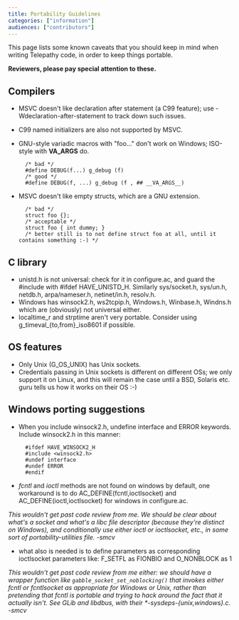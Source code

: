```yaml
---
title: Portability Guidelines
categories: ["information"]
audiences: ["contributors"]
---
```


This page lists some known caveats that you should keep in mind when writing Telepathy code, in order to keep things portable.

**Reviewers, please pay special attention to these.**

## Compilers

* MSVC doesn't like declaration after statement (a C99 feature); use -Wdeclaration-after-statement to track down such issues.

* C99 named initializers are also not supported by MSVC.

* GNU-style variadic macros with "foo..." don't work on Windows; ISO-style with **VA_ARGS** do.

        /* bad */
        #define DEBUG(f...) g_debug (f)
        /* good */
        #define DEBUG(f, ...) g_debug (f , ## __VA_ARGS__)

* MSVC doesn't like empty structs, which are a GNU extension.

        /* bad */
        struct foo {};
        /* acceptable */
        struct foo { int dummy; }
        /* better still is to not define struct foo at all, until it contains something :-) */

## C library

* unistd.h is not universal: check for it in configure.ac, and guard the #include with #ifdef HAVE_UNISTD_H. Similarly sys/socket.h, sys/un.h, netdb.h, arpa/nameser.h, netinet/in.h, resolv.h.
* Windows has winsock2.h, ws2tcpip.h, Windows.h, Winbase.h, Windns.h which are (obviously) not universal either.
* localtime_r and strptime aren't very portable. Consider using g_timeval_{to,from}_iso8601 if possible.

## OS features

* Only Unix (G_OS_UNIX) has Unix sockets.
* Credentials passing in Unix sockets is different on different OSs; we only support it on Linux, and this will remain the case until a BSD, Solaris etc. guru tells us how it works on their OS :-)

## Windows porting suggestions

* When you include winsock2.h, undefine interface and ERROR keywords. Include winsock2.h in this manner:

        #ifdef HAVE_WINSOCK2_H
        #include <winsock2.h>
        #undef interface
        #undef ERROR
        #endif

* _fcntl_ and _ioctl_ methods are not found on windows by default, one workaround is to do AC_DEFINE(fcntl,ioctlsocket) and AC_DEFINE(ioctl,ioctlsocket) for windows in configure.ac.

_This wouldn't get past code review from me. We should be clear about what's a socket and what's a libc file descriptor (because they're distinct on Windows), and conditionally use either ioctl or ioctlsocket, etc., in some sort of portability-utilities file. -smcv_

* what also is needed is to define parameters as corresponding ioctlsocket parameters like: F_SETFL as FIONBIO and O_NONBLOCK as 1

_This wouldn't get past code review from me either: we should have a wrapper function like `gabble_socket_set_noblocking()` that invokes either fcntl or fcntlsocket as appropriate for Windows or Unix, rather than pretending that fcntl is portable and trying to hack around the fact that it actually isn't. See GLib and libdbus, with their *-sysdeps-{unix,windows}.c. -smcv_
